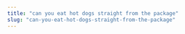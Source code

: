 ```yaml
---
title: "can you eat hot dogs straight from the package"
slug: "can-you-eat-hot-dogs-straight-from-the-package"
---
```


